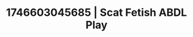 ---
categories:
- AI-generated
- Hands-on body
- Flushed skin
- Pleasure activism
- Body positivity
- Wet skin
- ASMR
- Cosplay
image: /assets/images/1746603045685.jpg
layout: post
seo:
  description: Featured content with sensual ABDL Play, Scat Fetish. HD images available.
  keywords: ABDL Play, Scat Fetish
  og_image: /assets/images/1746603045685.jpg
  schema_type: VisualArtwork
tags:
- ABDL Play
- Scat Fetish
- '#1746603045685'
title: 1746603045685 | Scat Fetish ABDL Play
---